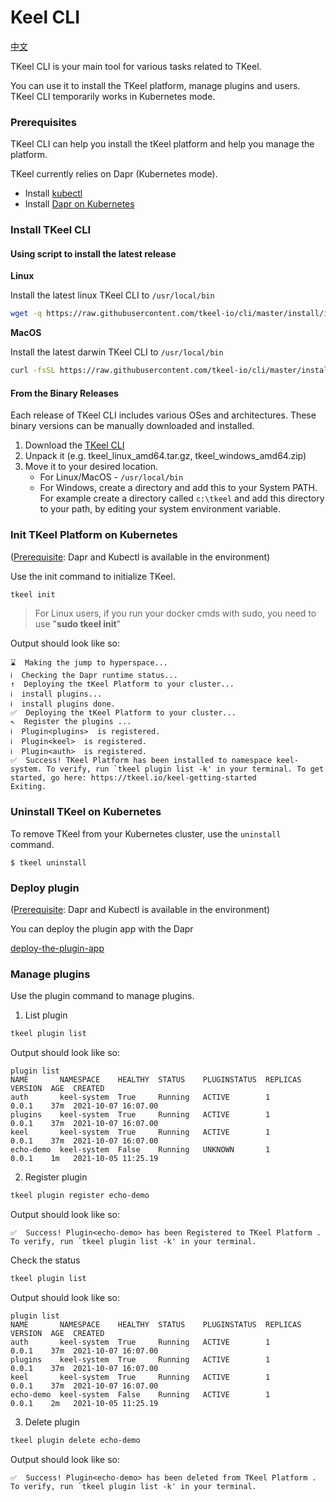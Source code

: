 # Keel CLI

[中文](README_zh.md)

TKeel CLI is your main tool for various tasks related to TKeel.

You can use it to install the TKeel platform, manage plugins and users. 
TKeel CLI temporarily works in Kubernetes mode.

### Prerequisites

TKeel CLI can help you install the tKeel platform and help you manage the platform.

TKeel currently relies on Dapr (Kubernetes mode).

* Install [kubectl](https://kubernetes.io/docs/tasks/tools/install-kubectl/)
* Install [Dapr on Kubernetes](https://docs.dapr.io/operations/hosting/kubernetes/kubernetes-deploy/)

### Install TKeel CLI

#### Using script to install the latest release

**Linux**

Install the latest linux TKeel CLI to `/usr/local/bin`

```bash
wget -q https://raw.githubusercontent.com/tkeel-io/cli/master/install/install.sh -O - | /bin/bash
```

**MacOS**

Install the latest darwin TKeel CLI to `/usr/local/bin`

```bash
curl -fsSL https://raw.githubusercontent.com/tkeel-io/cli/master/install/install.sh | /bin/bash
```

#### From the Binary Releases

Each release of TKeel CLI includes various OSes and architectures. These binary versions can be manually downloaded and installed.

1. Download the [TKeel CLI](https://github.com/tkeel-io/cli/releases)
2. Unpack it (e.g. tkeel_linux_amd64.tar.gz, tkeel_windows_amd64.zip)
3. Move it to your desired location.
   * For Linux/MacOS - `/usr/local/bin`
   * For Windows, create a directory and add this to your System PATH. For example create a directory called `c:\tkeel` and add this directory to your path, by editing your system environment variable.

### Init TKeel Platform on Kubernetes

([Prerequisite](#Prerequisites): Dapr and Kubectl is available in the environment)

Use the init command to initialize TKeel. 

```bash
tkeel init
```

> For Linux users, if you run your docker cmds with sudo, you need to use "**sudo tkeel init**"

Output should look like so:

```
⌛  Making the jump to hyperspace...
ℹ️  Checking the Dapr runtime status...
↑  Deploying the tKeel Platform to your cluster... 
ℹ️  install plugins...                                                        
ℹ️  install plugins done.                                                                                                        
✅  Deploying the tKeel Platform to your cluster...
↖  Register the plugins ... 
ℹ️  Plugin<plugins>  is registered.                                                                                          
ℹ️  Plugin<keel>  is registered.                                                                                                                        
ℹ️  Plugin<auth>  is registered.                                                                                                                        
✅  Success! TKeel Platform has been installed to namespace keel-system. To verify, run `tkeel plugin list -k' in your terminal. To get started, go here: https://tkeel.io/keel-getting-started
Exiting.
```

### Uninstall TKeel on Kubernetes

To remove TKeel from your Kubernetes cluster, use the `uninstall` command.

```
$ tkeel uninstall
```

### Deploy plugin

([Prerequisite](#Prerequisites): Dapr and Kubectl is available in the environment)

You can deploy the plugin app with the Dapr

[deploy-the-plugin-app](https://github.com/dapr/quickstarts/tree/v1.0.0/hello-kubernetes#step-3---deploy-the-nodejs-app-with-the-dapr-sidecar)


### Manage plugins

Use the plugin command to manage plugins.

1. List plugin

```bash
tkeel plugin list
```

Output should look like so:

```
plugin list              
NAME       NAMESPACE    HEALTHY  STATUS    PLUGINSTATUS  REPLICAS  VERSION  AGE  CREATED              
auth       keel-system  True     Running   ACTIVE        1         0.0.1    37m  2021-10-07 16:07.00  
plugins    keel-system  True     Running   ACTIVE        1         0.0.1    37m  2021-10-07 16:07.00  
keel       keel-system  True     Running   ACTIVE        1         0.0.1    37m  2021-10-07 16:07.00
echo-demo  keel-system  False    Running   UNKNOWN       1         0.0.1    1m   2021-10-05 11:25.19  
```


2. Register plugin

```bash
tkeel plugin register echo-demo
```

Output should look like so:

```
✅  Success! Plugin<echo-demo> has been Registered to TKeel Platform . To verify, run `tkeel plugin list -k' in your terminal.
```

Check the status

```bash
tkeel plugin list
```

Output should look like so:

```
plugin list              
NAME       NAMESPACE    HEALTHY  STATUS    PLUGINSTATUS  REPLICAS  VERSION  AGE  CREATED              
auth       keel-system  True     Running   ACTIVE        1         0.0.1    37m  2021-10-07 16:07.00  
plugins    keel-system  True     Running   ACTIVE        1         0.0.1    37m  2021-10-07 16:07.00  
keel       keel-system  True     Running   ACTIVE        1         0.0.1    37m  2021-10-07 16:07.00
echo-demo  keel-system  False    Running   ACTIVE        1         0.0.1    2m   2021-10-05 11:25.19  
```


3. Delete plugin

```bash
tkeel plugin delete echo-demo
```

Output should look like so:

```
✅  Success! Plugin<echo-demo> has been deleted from TKeel Platform . To verify, run `tkeel plugin list -k' in your terminal.
```
